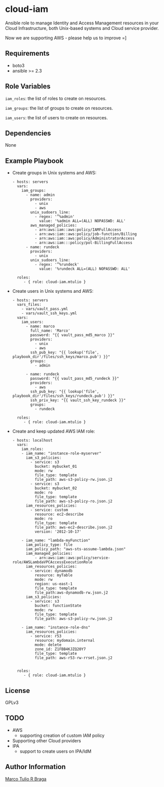 cloud-iam
=========

Ansible role to manage Identity and Access Management resources in your Cloud
Infrastructure, both Unix-based systems and Cloud service provider.

Now we are supporting AWS - please help us to improve =]


Requirements
------------

- boto3
- ansible >= 2.3

Role Variables
--------------

`iam_roles`: the list of roles to create on resources.

`iam_groups`: the list of groups to create on resources.

`iam_users`: the list of users to create on resources.

Dependencies
------------

None

Example Playbook
----------------

* Create groups in Unix systems and AWS:

      - hosts: servers
        vars:
          iam_groups:
            - name: admin
              providers:
                - unix
                - aws
              unix_sudoers_line:
                - regex: '^%admin'
                  value: '%admin ALL=(ALL) NOPASSWD: ALL'
              aws_managed_policies:
                - arn:aws:iam::aws:policy/IAMFullAccess
                - arn:aws:iam::aws:policy/job-function/Billing
                - arn:aws:iam::aws:policy/AdministratorAccess
                - arn:aws:iam:::policy/pol-BillingFullAccess
            - name: rundeck
              providers:
                - unix
              unix_sudoers_line:
                - regex: '^%rundeck'
                  value: '%rundeck ALL=(ALL) NOPASSWD: ALL'

        roles:
           - { role: cloud-iam.mtulio }


* Create users in Unix systems and AWS:

      - hosts: servers
        vars_files:
          - vars/vault_pass.yml
          - vars/vault_ssh_keys.yml
        vars:
          iam_users:
            - name: marco
              full_name: 'Marco'
              password: "{{ vault_pass_md5_marco }}"
              providers:
                - unix
                - aws
              ssh_pub_key: "{{ lookup('file', playbook_dir'/files/ssh_keys/marco.pub') }}"
              groups:
                - admin

            - name: rundeck
              password: "{{ vault_pass_md5_rundeck }}"
              providers:
                - aws
              ssh_pub_key: "{{ lookup('file', playbook_dir'/files/ssh_keys/rundeck.pub') }}"
              ssh_priv_key: "{{ vault_ssh_key_rundeck }}"
              groups:
                - rundeck

        roles:
           - { role: cloud-iam.mtulio }


* Create and keep updated AWS IAM role:

      - hosts: localhost
        vars:
          iam_roles:
          - iam_name: "instance-role-myserver"
            iam_s3_policies:
              - service: s3
                bucket: mybucket_01
                mode: rw
                file_type: template
                file_path: aws-s3-policy-rw.json.j2
              - service: s3
                bucket: mybucket_02
                mode: ro
                file_type: template
                file_path: aws-s3-policy-ro.json.j2
            iam_resources_policies:
              - service: custom
                resource: ec2-describe
                mode: ro
                file_type: template
                file_path: aws-ec2-describe.json.j2
                version: '2012-10-17'

          - iam_name: "lambda-myFunction"
            iam_policy_type: file
            iam_policy_path: "aws-sts-assume-lambda.json"
            iam_managed_policies:
                - arn:aws:iam::aws:policy/service-role/AWSLambdaVPCAccessExecutionRole
            iam_resources_policies:
              - service: dynamodb
                resource: myTable
                mode: rw
                region: us-east-1
                file_type: template
                file_path:aws-dynamodb-rw.json.j2
            iam_s3_policies:
              - service: s3
                bucket: functionState
                mode: rw
                file_type: template
                file_path: aws-s3-policy-rw.json.j2

          - iam_name: "instance-role-dns"
            iam_resources_policies:
              - service: r53
                resource: mydomain.internal
                mode: delete
                zone_id: Z1FBB4KJZQ20Y7
                file_type: template
                file_path: aws-r53-rw-rrset.json.j2


        roles:
           - { role: cloud-iam.mtulio }

License
-------

GPLv3

TODO
----

* AWS
  * supporting creation of custom IAM policy
* Supporting other Cloud providers
* IPA
  * support to create users on IPA/IdM

Author Information
------------------

[Marco Tulio R Braga](https://github.com/mtulio)
